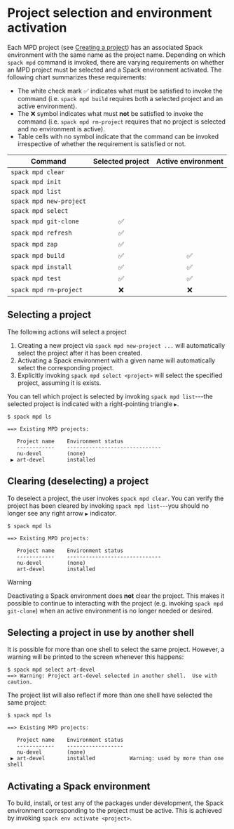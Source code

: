 # Project selection and environment activation

Each MPD project (see [Creating a project](doc/Creation.md)) has an associated Spack environment with the same name as the project name.  Depending on which `spack mpd` command is invoked, there are varying requirements on whether an MPD project must be selected and a Spack environment activated.  The following chart summarizes these requirements:

- The white check mark :white_check_mark: indicates what must be satisfied to invoke the command (i.e. `spack mpd build` requires both a selected project and an active environment).
- The :x: symbol indicates what must **not** be satisfied to invoke the command (i.e. `spack mpd rm-project` requires that no project is selected and no environment is active).
- Table cells with no symbol indicate that the command can be invoked irrespective of whether the requirement is satisfied or not.

| Command | Selected project | Active environment |
| --- | :---: | :---: |
| `spack mpd clear` | | |
| `spack mpd init` | | |
| `spack mpd list` | | |
| `spack mpd new-project` | | |
| `spack mpd select` | | |
| `spack mpd git-clone` | :white_check_mark: | |
| `spack mpd refresh` | :white_check_mark: | |
| `spack mpd zap` | :white_check_mark: | |
| `spack mpd build` | :white_check_mark: | :white_check_mark: |
| `spack mpd install` | :white_check_mark: | :white_check_mark: |
| `spack mpd test` | :white_check_mark: | :white_check_mark: |
| `spack mpd rm-project` | :x: | :x: |

## Selecting a project

The following actions will select a project

1. Creating a new project via `spack mpd new-project ...` will
   automatically select the project after it has been created.
2. Activating a Spack environment with a given name will automatically
   select the corresponding project.
3. Explicitly invoking `spack mpd select <project>` will select the
   specified project, assuming it is exists.

You can tell which project is selected by invoking `spack mpd list`---the selected project is indicated with a right-pointing triangle `▶`.

```console
$ spack mpd ls

==> Existing MPD projects:

   Project name    Environment status
   ------------    ------------------------------
   nu-devel        (none)
 ▶ art-devel       installed

```

## Clearing (deselecting) a project

To deselect a project, the user invokes `spack mpd clear`.  You can verify the project has been cleared by invoking `spack mpd list`---you should no longer see any right arrow `▶` indicator.

```console
$ spack mpd ls

==> Existing MPD projects:

   Project name    Environment status
   ------------    ------------------------------
   nu-devel        (none)
   art-devel       installed
```

>[!WARNING]
> Deactivating a Spack environment does **not** clear the project.  This makes it
> possible to continue to interacting with the project (e.g. invoking
> `spack mpd git-clone`) when an active environment is no longer needed or desired.

## Selecting a project in use by another shell

It is possible for more than one shell to select the same project.  However, a warning will be printed to the screen whenever this happens:

```console
$ spack mpd select art-devel
==> Warning: Project art-devel selected in another shell.  Use with caution.
```

The project list will also reflect if more than one shell have selected the same project:

```console
$ spack mpd ls

==> Existing MPD projects:

   Project name    Environment status
   ------------    ------------------
   nu-devel        (none)              
 ▶ art-devel       installed           Warning: used by more than one shell
```

## Activating a Spack environment

To build, install, or test any of the packages under development, the Spack environment corresponding to the project must be active.  This is achieved by invoking `spack env activate <project>`.



